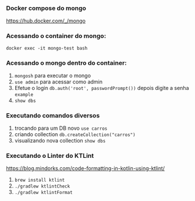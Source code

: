 ### Docker compose do mongo

https://hub.docker.com/_/mongo

### Acessando o container do mongo:

```docker exec -it mongo-test bash```


### Acessando o mongo dentro do container:

1. ```mongosh``` para executar o mongo
2. ```use admin``` para acessar como admin
3. Efetue o login ```db.auth('root', passwordPrompt())``` depois digite a senha ```example```
4. ```show dbs```

### Executando comandos diversos

1. trocando para um DB novo ```use carros```
2. criando collection ```db.createCollection("carros")```
3. visualizando nova collection ```show dbs```

### Executando o Linter do KTLint
https://blog.mindorks.com/code-formatting-in-kotlin-using-ktlint/

1. ```brew install ktlint```
2. ```./gradlew ktlintCheck```
3. ```./gradlew ktlintFormat```